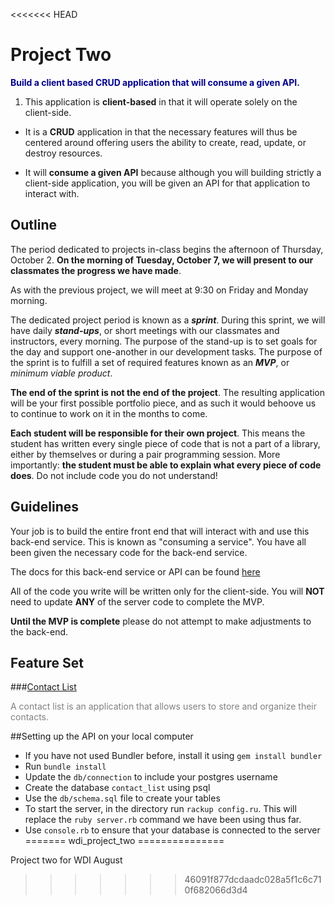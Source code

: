 <<<<<<< HEAD
# Project Two

**<span style="color:darkblue">Build a client based CRUD application that will consume a given API.</span>**

1. This application is **client-based** in that it will operate solely on the client-side.

-  It is a **CRUD** application in that the necessary features will thus be centered around offering users the ability to create, read, update, or destroy resources.

-  It will **consume a given API** because although you will building strictly a client-side application, you will be given an API for that application to interact with.

## Outline

The period dedicated to projects in-class begins the afternoon of Thursday, October 2. **On the morning of Tuesday, October 7, we will present to our classmates the progress we have made**.

As with the previous project, we will meet at 9:30 on Friday and Monday morning.

The dedicated project period is known as a ***sprint***. During this sprint, we will have daily ***stand-ups***, or short meetings with our classmates and instructors, every morning. The purpose of the stand-up is to set goals for the day and support one-another in our development tasks. The purpose of the sprint is to fulfill a set of required features known as an ***MVP***, or *minimum viable product*.

**The end of the sprint is not the end of the project**. The resulting application will be your first possible portfolio piece, and as such it would behoove us to continue to work on it in the months to come.

**Each student will be responsible for their own project**. This means the student has written every single piece of code that is not a part of a library, either by themselves or during a pair programming session. More importantly: **the student must be able to explain what every piece of code does**. Do not include code you do not understand!

## Guidelines

Your job is to build the entire front end that will interact with and use this back-end service. This is known as "consuming a service". You have all been given the necessary code for the back-end service.

The docs for this back-end service or API can be found [here][api]

All of the code you write will be written only for the client-side. You will **NOT** need to update **ANY** of the server code to complete the MVP.

**Until the MVP is complete** please do not attempt to make adjustments to the back-end.


## Feature Set

###[Contact List][contact]

<span style="color:gray">A contact list is an application that allows users to store and organize their contacts.</span>

<!-- Links -->

[contact]: contact_list.md
[api]: api_docs.md

##Setting up the API on your local computer
- If you have not used Bundler before, install it using `gem install bundler`
- Run `bundle install`
- Update the `db/connection` to include your postgres username
- Create the database `contact_list` using psql
- Use the `db/schema.sql` file to create your tables
- To start the server, in the directory run `rackup config.ru`. This will replace the `ruby server.rb` command we have been using thus far.
- Use `console.rb` to ensure that your database is connected to the server
=======
wdi_project_two
===============

Project two for WDI August
>>>>>>> 46091f877dcdaadc028a5f1c6c710f682066d3d4
